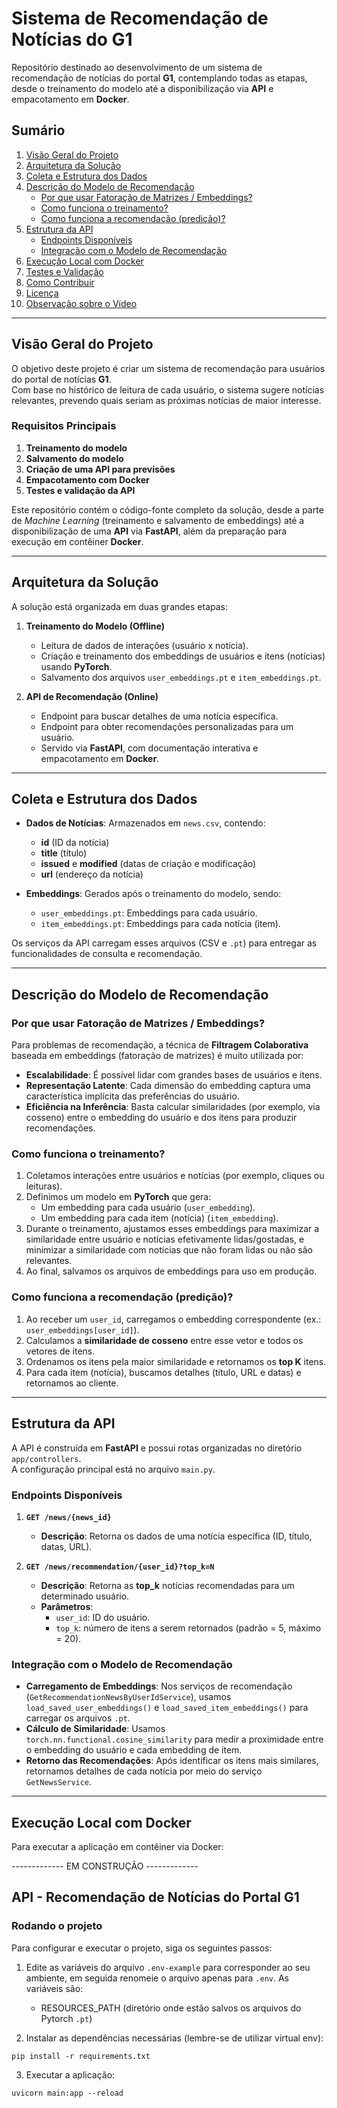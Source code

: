 # Sistema de Recomendação de Notícias do G1

Repositório destinado ao desenvolvimento de um sistema de recomendação de notícias do portal **G1**, contemplando todas as etapas, desde o treinamento do modelo até a disponibilização via **API** e empacotamento em **Docker**.

## Sumário

1. [Visão Geral do Projeto](#visão-geral-do-projeto)  
2. [Arquitetura da Solução](#arquitetura-da-solução)  
3. [Coleta e Estrutura dos Dados](#coleta-e-estrutura-dos-dados)  
4. [Descrição do Modelo de Recomendação](#descrição-do-modelo-de-recomendação)  
   - [Por que usar Fatoração de Matrizes / Embeddings?](#por-que-usar-fatoração-de-matrizes--embeddings)  
   - [Como funciona o treinamento?](#como-funciona-o-treinamento)  
   - [Como funciona a recomendação (predição)?](#como-funciona-a-recomendação-predição)  
5. [Estrutura da API](#estrutura-da-api)  
   - [Endpoints Disponíveis](#endpoints-disponíveis)  
   - [Integração com o Modelo de Recomendação](#integração-com-o-modelo-de-recomendação)  
6. [Execução Local com Docker](#execução-local-com-docker)  
7. [Testes e Validação](#testes-e-validação)  
8. [Como Contribuir](#como-contribuir)  
9. [Licença](#licença)  
10. [Observação sobre o Vídeo](#observação-sobre-o-vídeo)

---

## Visão Geral do Projeto

O objetivo deste projeto é criar um sistema de recomendação para usuários do portal de notícias **G1**.  
Com base no histórico de leitura de cada usuário, o sistema sugere notícias relevantes, prevendo quais seriam as próximas notícias de maior interesse.

### Requisitos Principais

1. **Treinamento do modelo**  
2. **Salvamento do modelo**  
3. **Criação de uma API para previsões**  
4. **Empacotamento com Docker**  
5. **Testes e validação da API**

Este repositório contém o código-fonte completo da solução, desde a parte de *Machine Learning* (treinamento e salvamento de embeddings) até a disponibilização de uma **API** via **FastAPI**, além da preparação para execução em contêiner **Docker**.

---

## Arquitetura da Solução

A solução está organizada em duas grandes etapas:

1. **Treinamento do Modelo (Offline)**  
   - Leitura de dados de interações (usuário x notícia).  
   - Criação e treinamento dos embeddings de usuários e itens (notícias) usando **PyTorch**.  
   - Salvamento dos arquivos `user_embeddings.pt` e `item_embeddings.pt`.

2. **API de Recomendação (Online)**  
   - Endpoint para buscar detalhes de uma notícia específica.  
   - Endpoint para obter recomendações personalizadas para um usuário.  
   - Servido via **FastAPI**, com documentação interativa e empacotamento em **Docker**.

---

## Coleta e Estrutura dos Dados

- **Dados de Notícias**: Armazenados em `news.csv`, contendo:
  - **id** (ID da notícia)  
  - **title** (título)  
  - **issued** e **modified** (datas de criação e modificação)  
  - **url** (endereço da notícia)  

- **Embeddings**: Gerados após o treinamento do modelo, sendo:
  - `user_embeddings.pt`: Embeddings para cada usuário.  
  - `item_embeddings.pt`: Embeddings para cada notícia (item).

Os serviços da API carregam esses arquivos (CSV e `.pt`) para entregar as funcionalidades de consulta e recomendação.

---

## Descrição do Modelo de Recomendação

### Por que usar Fatoração de Matrizes / Embeddings?

Para problemas de recomendação, a técnica de **Filtragem Colaborativa** baseada em embeddings (fatoração de matrizes) é muito utilizada por:

- **Escalabilidade**: É possível lidar com grandes bases de usuários e itens.  
- **Representação Latente**: Cada dimensão do embedding captura uma característica implícita das preferências do usuário.  
- **Eficiência na Inferência**: Basta calcular similaridades (por exemplo, via cosseno) entre o embedding do usuário e dos itens para produzir recomendações.

### Como funciona o treinamento?

1. Coletamos interações entre usuários e notícias (por exemplo, cliques ou leituras).  
2. Definimos um modelo em **PyTorch** que gera:
   - Um embedding para cada usuário (`user_embedding`).  
   - Um embedding para cada item (notícia) (`item_embedding`).  
3. Durante o treinamento, ajustamos esses embeddings para maximizar a similaridade entre usuário e notícias efetivamente lidas/gostadas, e minimizar a similaridade com notícias que não foram lidas ou não são relevantes.  
4. Ao final, salvamos os arquivos de embeddings para uso em produção.

### Como funciona a recomendação (predição)?

1. Ao receber um `user_id`, carregamos o embedding correspondente (ex.: `user_embeddings[user_id]`).  
2. Calculamos a **similaridade de cosseno** entre esse vetor e todos os vetores de itens.  
3. Ordenamos os itens pela maior similaridade e retornamos os **top K** itens.  
4. Para cada item (notícia), buscamos detalhes (título, URL e datas) e retornamos ao cliente.

---

## Estrutura da API

A API é construída em **FastAPI** e possui rotas organizadas no diretório `app/controllers`.  
A configuração principal está no arquivo `main.py`.

### Endpoints Disponíveis

1. **`GET /news/{news_id}`**  
   - **Descrição**: Retorna os dados de uma notícia específica (ID, título, datas, URL).

2. **`GET /news/recommendation/{user_id}?top_k=N`**  
   - **Descrição**: Retorna as **top_k** notícias recomendadas para um determinado usuário.  
   - **Parâmetros**:  
     - `user_id`: ID do usuário.  
     - `top_k`: número de itens a serem retornados (padrão = 5, máximo = 20).

### Integração com o Modelo de Recomendação

- **Carregamento de Embeddings**: Nos serviços de recomendação (`GetRecommendationNewsByUserIdService`), usamos `load_saved_user_embeddings()` e `load_saved_item_embeddings()` para carregar os arquivos `.pt`.  
- **Cálculo de Similaridade**: Usamos `torch.nn.functional.cosine_similarity` para medir a proximidade entre o embedding do usuário e cada embedding de item.  
- **Retorno das Recomendações**: Após identificar os itens mais similares, retornamos detalhes de cada notícia por meio do serviço `GetNewsService`.

---

## Execução Local com Docker

Para executar a aplicação em contêiner via Docker:

------------- EM CONSTRUÇÃO -------------

## API - Recomendação de Notícias do Portal G1

### Rodando o projeto

Para configurar e executar o projeto, siga os seguintes passos:

1. Edite as variáveis do arquivo `.env-example` para corresponder ao seu
ambiente, em seguida renomeie o arquivo apenas para `.env`. As variáveis são:
   - RESOURCES_PATH (diretório onde estão salvos os arquivos do Pytorch `.pt`)

2. Instalar as dependências necessárias (lembre-se de utilizar virtual env):
```
pip install -r requirements.txt
```

3. Executar a aplicação:
```
uvicorn main:app --reload
```
